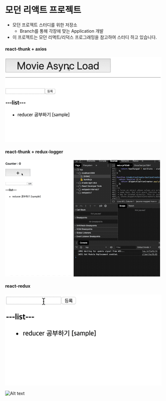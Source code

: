 # 모던 리액트 프로젝트
- 모던 프로젝트 스터디를 위한 저장소
    - Branch를 통해 각장에 맞는 Application 개발
- 이 프로젝트는 모던 리액트/리덕스 프로그래밍을 참고하여 스터디 하고 있습니다.

#### react-thunk + axios
![test](./public/images/axios.gif)

#### react-thunk + redux-logger
![test](./public/images/react-thunk.gif)

#### react-redux
![test](./public/images/testImg.gif)

![Alt text](https://monosnap.com/image/Tsr60aeNzQ49bt0ofJ1tZJZPjmTtZz.png)

